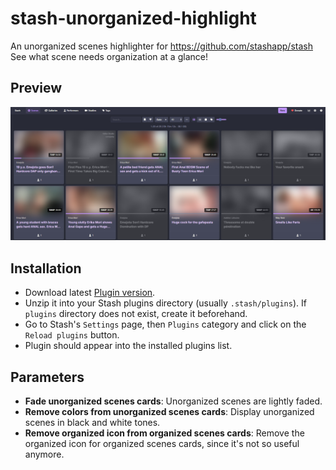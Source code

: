 # stash-unorganized-highlight
An unorganized scenes highlighter for https://github.com/stashapp/stash  
See what scene needs organization at a glance!

## Preview
![](./preview.png)

## Installation

* Download latest [Plugin version](https://codeload.github.com/morgan-holmes/stash-unorganized-highlight/zip/refs/heads/main).
* Unzip it into your Stash plugins directory (usually `.stash/plugins`). If `plugins` directory does not exist, create it beforehand.
* Go to Stash's `Settings` page, then `Plugins` category and click on the `Reload plugins` button.
* Plugin should appear into the installed plugins list.

## Parameters
* **Fade unorganized scenes cards**: Unorganized scenes are lightly faded.
* **Remove colors from unorganized scenes cards**: Display unorganized scenes in black and white tones.
* **Remove organized icon from organized scenes cards**: Remove the organized icon for organized scenes cards, since it's not so useful anymore.

